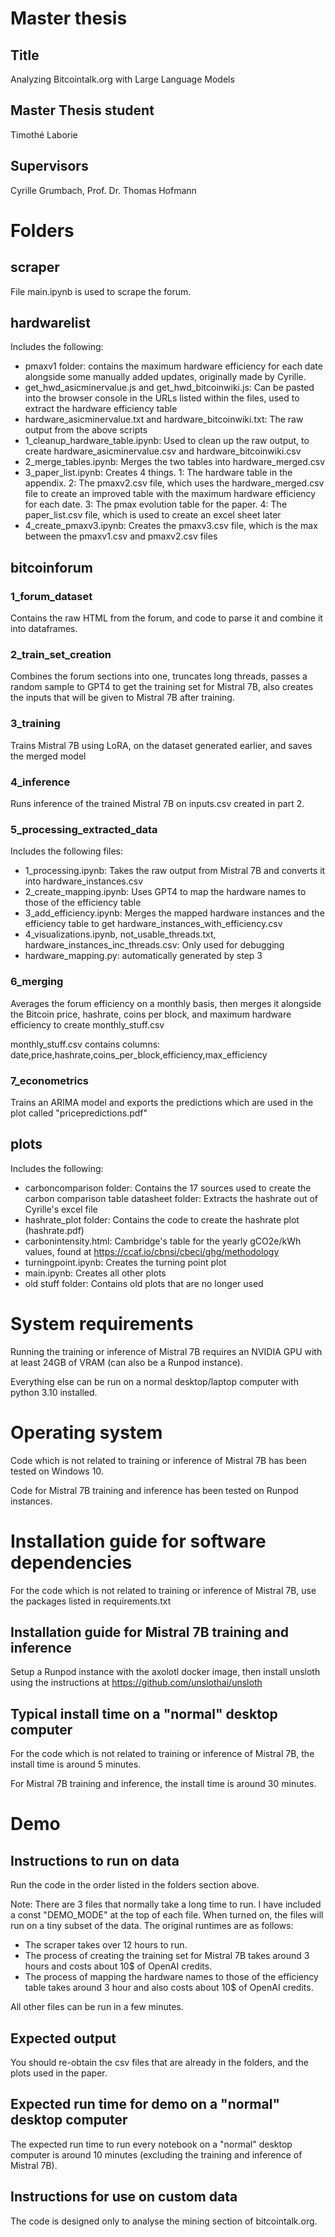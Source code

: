 # Master thesis

## Title
Analyzing Bitcointalk.org with Large Language Models

## Master Thesis student
Timothé Laborie

## Supervisors
Cyrille Grumbach, Prof. Dr. Thomas Hofmann


# Folders

## scraper

File main.ipynb is used to scrape the forum.


## hardwarelist

Includes the following:

- pmaxv1 folder: contains the maximum hardware efficiency for each date alongside some manually added updates, originally made by Cyrille.
- get_hwd_asicminervalue.js and get_hwd_bitcoinwiki.js: Can be pasted into the browser console in the URLs listed within the files, used to extract the hardware efficiency table
- hardware_asicminervalue.txt and hardware_bitcoinwiki.txt: The raw output from the above scripts
- 1_cleanup_hardware_table.ipynb: Used to clean up the raw output, to create hardware_asicminervalue.csv and hardware_bitcoinwiki.csv
- 2_merge_tables.ipynb: Merges the two tables into hardware_merged.csv
- 3_paper_list.ipynb: Creates 4 things. 1: The hardware table in the appendix. 2: The pmaxv2.csv file, which uses the hardware_merged.csv file to create an improved table with the maximum hardware efficiency for each date. 3: The pmax evolution table for the paper. 4: The paper_list.csv file, which is used to create an excel sheet later
- 4_create_pmaxv3.ipynb: Creates the pmaxv3.csv file, which is the max between the pmaxv1.csv and pmaxv2.csv files


## bitcoinforum

### 1_forum_dataset

Contains the raw HTML from the forum, and code to parse it and combine it into dataframes.

### 2_train_set_creation

Combines the forum sections into one, truncates long threads, passes a random sample to GPT4 to get the training set for Mistral 7B, also creates the inputs that will be given to Mistral 7B after training.

### 3_training

Trains Mistral 7B using LoRA, on the dataset generated earlier, and saves the merged model


### 4_inference

Runs inference of the trained Mistral 7B on inputs.csv created in part 2.

### 5_processing_extracted_data

Includes the following files:

- 1_processing.ipynb: Takes the raw output from Mistral 7B and converts it into hardware_instances.csv
- 2_create_mapping.ipynb: Uses GPT4 to map the hardware names to those of the efficiency table
- 3_add_efficiency.ipynb: Merges the mapped hardware instances and the efficiency table to get hardware_instances_with_efficiency.csv
- 4_visualizations.ipynb, not_usable_threads.txt, hardware_instances_inc_threads.csv: Only used for debugging
- hardware_mapping.py: automatically generated by step 3

### 6_merging

Averages the forum efficiency on a monthly basis, then merges it alongside the Bitcoin price, hashrate, coins per block, and maximum hardware efficiency to create monthly_stuff.csv

monthly_stuff.csv contains columns: date,price,hashrate,coins_per_block,efficiency,max_efficiency

### 7_econometrics

Trains an ARIMA model and exports the predictions which are used in the plot called "pricepredictions.pdf"


## plots

Includes the following:

- carboncomparison folder: Contains the 17 sources used to create the carbon comparison table
datasheet folder: Extracts the hashrate out of Cyrille's excel file
- hashrate_plot folder: Contains the code to create the hashrate plot (hashrate.pdf)
- carbonintensity.html: Cambridge's table for the yearly gCO2e/kWh values, found at https://ccaf.io/cbnsi/cbeci/ghg/methodology
- turningpoint.ipynb: Creates the turning point plot
- main.ipynb: Creates all other plots
- old stuff folder: Contains old plots that are no longer used



# System requirements

Running the training or inference of Mistral 7B requires an NVIDIA GPU with at least 24GB of VRAM (can also be a Runpod instance).

Everything else can be run on a normal desktop/laptop computer with python 3.10 installed.

# Operating system

Code which is not related to training or inference of Mistral 7B has been tested on Windows 10.

Code for Mistral 7B training and inference has been tested on Runpod instances.

# Installation guide for software dependencies

For the code which is not related to training or inference of Mistral 7B, use the packages listed in requirements.txt

## Installation guide for Mistral 7B training and inference

Setup a Runpod instance with the axolotl docker image, then install unsloth using the instructions at https://github.com/unslothai/unsloth

## Typical install time on a "normal" desktop computer

For the code which is not related to training or inference of Mistral 7B, the install time is around 5 minutes.

For Mistral 7B training and inference, the install time is around 30 minutes.

# Demo

## Instructions to run on data

Run the code in the order listed in the folders section above.

Note: There are 3 files that normally take a long time to run. I have included a const "DEMO_MODE" at the top of each file. When turned on, the files will run on a tiny subset of the data. The original runtimes are as follows:

- The scraper takes over 12 hours to run.
- The process of creating the training set for Mistral 7B takes around 3 hours and costs about 10$ of OpenAI credits.
- The process of mapping the hardware names to those of the efficiency table takes around 3 hour and also costs about 10$ of OpenAI credits.

All other files can be run in a few minutes.

## Expected output

You should re-obtain the csv files that are already in the folders, and the plots used in the paper.

## Expected run time for demo on a "normal" desktop computer

The expected run time to run every notebook on a "normal" desktop computer is around 10 minutes (excluding the training and inference of Mistral 7B).

## Instructions for use on custom data

The code is designed only to analyse the mining section of bitcointalk.org.